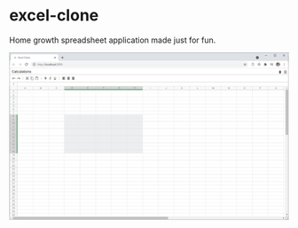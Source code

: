 # excel-clone
Home growth spreadsheet application made just for fun. 

![Alt text](./github-images/001.png?raw=true "Application general view")
